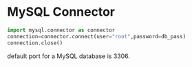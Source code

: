 # MySQL Connector

```python
import mysql.connector as connector
connection=connector.connect(user="root",password=db_pass)
connection.close()

```

default port for a MySQL database is 3306.